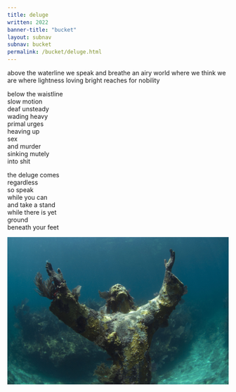 ```yaml
---
title: deluge
written: 2022
banner-title: "bucket" 
layout: subnav
subnav: bucket
permalink: /bucket/deluge.html
---
```


<div class="poem">
above the waterline  
we speak  
and breathe  
an airy world    
where we think    
we are   
where lightness  
loving bright   
reaches   
for nobility  

below the waistline  
slow motion  
deaf unsteady    
wading heavy    
primal urges  
heaving up   
sex   
and murder  
sinking mutely  
into shit

the deluge comes  
regardless  
so speak  
while you can  
and take a stand  
while there is yet  
ground  
beneath your feet
</div>

![underwater Christ](/assets/images/bucket/underwater-christ.jpg)
